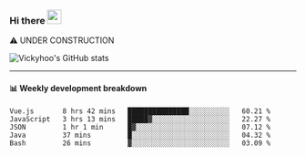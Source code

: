 ### Hi there <a href="https://www.gautamkrishnar.com/"><img src="https://media.giphy.com/media/hvRJCLFzcasrR4ia7z/giphy.gif" width="25px"></a>
⚠️ UNDER CONSTRUCTION

![Vickyhoo's GitHub stats](https://github-readme-stats.vercel.app/api?username=vickyhoo&theme=react&show_icons=true)

---

#### :bar_chart: Weekly development breakdown

<!--START_SECTION:waka-->
```text
Vue.js       8 hrs 42 mins   ███████████████░░░░░░░░░░   60.21 % 
JavaScript   3 hrs 13 mins   █████▓░░░░░░░░░░░░░░░░░░░   22.27 % 
JSON         1 hr 1 min      █▓░░░░░░░░░░░░░░░░░░░░░░░   07.12 % 
Java         37 mins         █░░░░░░░░░░░░░░░░░░░░░░░░   04.32 % 
Bash         26 mins         ▓░░░░░░░░░░░░░░░░░░░░░░░░   03.09 % 
```
<!--END_SECTION:waka-->


<!--
**vickyhoo/vickyhoo** is a ✨ _special_ ✨ repository because its `README.md` (this file) appears on your GitHub profile.

Here are some ideas to get you started:

- 🔭 I’m currently working on ...
- 🌱 I’m currently learning ...
- 👯 I’m looking to collaborate on ...
- 🤔 I’m looking for help with ...
- 💬 Ask me about ...
- 📫 How to reach me: ...
- 😄 Pronouns: ...
- ⚡ Fun fact: ...
-->
